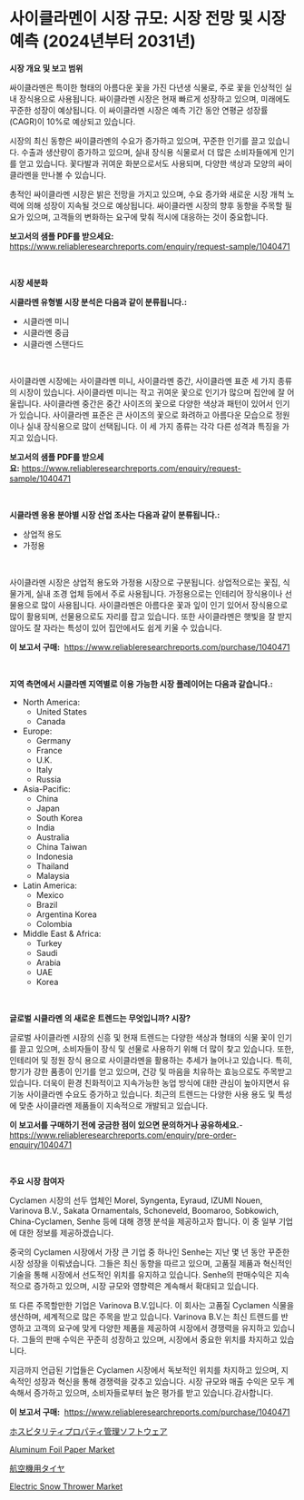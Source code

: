<p><h1>사이클라멘이 시장 규모: 시장 전망 및 시장 예측 (2024년부터 2031년)</h1></p><p><strong>시장 개요 및 보고 범위</strong></p>
<p><p>싸이클라멘은 특이한 형태의 아름다운 꽃을 가진 다년생 식물로, 주로 꽃을 인상적인 실내 장식용으로 사용됩니다. 싸이클라멘 시장은 현재 빠르게 성장하고 있으며, 미래에도 꾸준한 성장이 예상됩니다. 이 싸이클라멘 시장은 예측 기간 동안 연평균 성장률(CAGR)이 10%로 예상되고 있습니다. </p><p>시장의 최신 동향은 싸이클라멘의 수요가 증가하고 있으며, 꾸준한 인기를 끌고 있습니다. 수출과 생산량이 증가하고 있으며, 실내 장식용 식물로서 더 많은 소비자들에게 인기를 얻고 있습니다. 꽃다발과 귀여운 화분으로서도 사용되며, 다양한 색상과 모양의 싸이클라멘을 만나볼 수 있습니다.</p><p>총적인 싸이클라멘 시장은 밝은 전망을 가지고 있으며, 수요 증가와 새로운 시장 개척 노력에 의해 성장이 지속될 것으로 예상됩니다. 싸이클라멘 시장의 향후 동향을 주목할 필요가 있으며, 고객들의 변화하는 요구에 맞춰 적시에 대응하는 것이 중요합니다.</p></p>
<p><strong>보고서의 샘플 PDF를 받으세요:</strong> <a href="https://www.reliableresearchreports.com/enquiry/request-sample/1040471">https://www.reliableresearchreports.com/enquiry/request-sample/1040471</a></p>
<p>&nbsp;</p>
<p><strong>시장 세분화</strong></p>
<p><strong>시클라멘 유형별 시장 분석은 다음과 같이 분류됩니다.:</strong></p>
<p><ul><li>시클라멘 미니</li><li>시클라멘 중급</li><li>시클라멘 스탠다드</li></ul></p>
<p>&nbsp;</p>
<p><p>사이클라멘 시장에는 사이클라멘 미니, 사이클라멘 중간, 사이클라멘 표준 세 가지 종류의 시장이 있습니다. 사이클라멘 미니는 작고 귀여운 꽃으로 인기가 많으며 집안에 잘 어울립니다. 사이클라멘 중간은 중간 사이즈의 꽃으로 다양한 색상과 패턴이 있어서 인기가 있습니다. 사이클라멘 표준은 큰 사이즈의 꽃으로 화려하고 아름다운 모습으로 정원이나 실내 장식용으로 많이 선택됩니다. 이 세 가지 종류는 각각 다른 성격과 특징을 가지고 있습니다.</p></p>
<p><strong>보고서의 샘플 PDF를 받으세요:</strong>&nbsp;<a href="https://www.reliableresearchreports.com/enquiry/request-sample/1040471">https://www.reliableresearchreports.com/enquiry/request-sample/1040471</a></p>
<p>&nbsp;</p>
<p><strong> 시클라멘 응용 분야별 시장 산업 조사는 다음과 같이 분류됩니다.:</strong></p>
<p><ul><li>상업적 용도</li><li>가정용</li></ul></p>
<p>&nbsp;</p>
<p><p>사이클라멘 시장은 상업적 용도와 가정용 시장으로 구분됩니다. 상업적으로는 꽃집, 식물가게, 실내 조경 업체 등에서 주로 사용됩니다. 가정용으로는 인테리어 장식용이나 선물용으로 많이 사용됩니다. 사이클라멘은 아름다운 꽃과 잎이 인기 있어서 장식용으로 많이 활용되며, 선물용으로도 자리를 잡고 있습니다. 또한 사이클라멘은 햇빛을 잘 받지 않아도 잘 자라는 특성이 있어 집안에서도 쉽게 키울 수 있습니다.</p></p>
<p><strong>이 보고서 구매:</strong>&nbsp; <a href="https://www.reliableresearchreports.com/purchase/1040471">https://www.reliableresearchreports.com/purchase/1040471</a></p>
<p>&nbsp;</p>
<p><strong>지역 측면에서 시클라멘 지역별로 이용 가능한 시장 플레이어는 다음과 같습니다.:</strong></p>
<p><ul>
    <li>
        North America:
        <ul>
            <li>United States</li>
            <li>Canada</li>
        </ul>
    </li>
    <li>
        Europe:
        <ul>
            <li>Germany</li>
            <li>France</li>
            <li>U.K.</li>
            <li>Italy</li>
            <li>Russia</li>
        </ul>
    </li>
    <li>
        Asia-Pacific:
        <ul>
            <li>China</li>
            <li>Japan</li>
            <li>South Korea</li>
            <li>India</li>
            <li>Australia</li>
            <li>China Taiwan</li>
            <li>Indonesia</li>
            <li>Thailand</li>
            <li>Malaysia</li>
        </ul>
    </li>
    <li>
        Latin America:
        <ul>
            <li>Mexico</li>
            <li>Brazil</li>
            <li>Argentina Korea</li>
            <li>Colombia</li>
        </ul>
    </li>
    <li>
        Middle East & Africa:
        <ul>
            <li>Turkey</li>
            <li>Saudi</li>
            <li>Arabia</li>
            <li>UAE</li>
            <li>Korea</li>
        </ul>
    </li>
    </ul></p>
<p>&nbsp;</p>
<p><strong>글로벌 시클라멘 의 새로운 트렌드는 무엇입니까? 시장?</strong></p>
<p><p>글로벌 사이클라멘 시장의 신흥 및 현재 트렌드는 다양한 색상과 형태의 식물 꽃이 인기를 끌고 있으며, 소비자들이 장식 및 선물로 사용하기 위해 더 많이 찾고 있습니다. 또한, 인테리어 및 정원 장식 용으로 사이클라멘을 활용하는 추세가 늘어나고 있습니다. 특히, 향기가 강한 품종이 인기를 얻고 있으며, 건강 및 마음을 치유하는 효능으로도 주목받고 있습니다. 더욱이 환경 친화적이고 지속가능한 농업 방식에 대한 관심이 높아지면서 유기농 사이클라멘 수요도 증가하고 있습니다. 최근의 트렌드는 다양한 사용 용도 및 특성에 맞춘 사이클라멘 제품들이 지속적으로 개발되고 있습니다.</p></p>
<p><strong>이 보고서를 구매하기 전에 궁금한 점이 있으면 문의하거나 공유하세요.</strong>- <a href="https://www.reliableresearchreports.com/enquiry/pre-order-enquiry/1040471">https://www.reliableresearchreports.com/enquiry/pre-order-enquiry/1040471</a></p>
<p>&nbsp;</p>
<p><strong>주요 시장 참여자</strong></p>
<p><p>Cyclamen 시장의 선두 업체인 Morel, Syngenta, Eyraud, IZUMI Nouen, Varinova B.V., Sakata Ornamentals, Schoneveld, Boomaroo, Sobkowich, China-Cyclamen, Senhe 등에 대해 경쟁 분석을 제공하고자 합니다. 이 중 일부 기업에 대한 정보를 제공하겠습니다.</p><p>중국의 Cyclamen 시장에서 가장 큰 기업 중 하나인 Senhe는 지난 몇 년 동안 꾸준한 시장 성장을 이뤄냈습니다. 그들은 최신 동향을 따르고 있으며, 고품질 제품과 혁신적인 기술을 통해 시장에서 선도적인 위치를 유지하고 있습니다. Senhe의 판매수익은 지속적으로 증가하고 있으며, 시장 규모와 영향력은 계속해서 확대되고 있습니다.</p><p>또 다른 주목할만한 기업은 Varinova B.V.입니다. 이 회사는 고품질 Cyclamen 식물을 생산하며, 세계적으로 많은 주목을 받고 있습니다. Varinova B.V.는 최신 트렌드를 반영하고 고객의 요구에 맞게 다양한 제품을 제공하여 시장에서 경쟁력을 유지하고 있습니다. 그들의 판매 수익은 꾸준히 성장하고 있으며, 시장에서 중요한 위치를 차지하고 있습니다.</p><p>지금까지 언급된 기업들은 Cyclamen 시장에서 독보적인 위치를 차지하고 있으며, 지속적인 성장과 혁신을 통해 경쟁력을 갖추고 있습니다. 시장 규모와 매출 수익은 모두 계속해서 증가하고 있으며, 소비자들로부터 높은 평가를 받고 있습니다.감사합니다.</p></p>
<p><strong>이 보고서 구매:</strong>&nbsp;&nbsp;<a href="https://www.reliableresearchreports.com/purchase/1040471">https://www.reliableresearchreports.com/purchase/1040471</a></p>
<p><p><a href="https://github.com/KaydenJohns1964/Market-Research-Report-List-1/blob/main/484476817113.md">ホスピタリティプロパティ管理ソフトウェア</a></p><p><a href="https://cedar-agate-3da.notion.site/Aluminum-Foil-Paper-Market-Size-Market-Trends-and-Growth-Outlook-forecasted-for-period-from-2024-t-4947f061d8e24a7cb7365d7c9d26ea4e">Aluminum Foil Paper Market</a></p><p><a href="https://github.com/marbadji/Market-Research-Report-List-1/blob/main/403911117112.md">航空機用タイヤ</a></p><p><a href="https://view.publitas.com/reportprime-1/electric-snow-thrower-market-size-market-trends-and-growth-outlook-forecasted-for-period-from-2024-to-2031/">Electric Snow Thrower Market</a></p></p>

